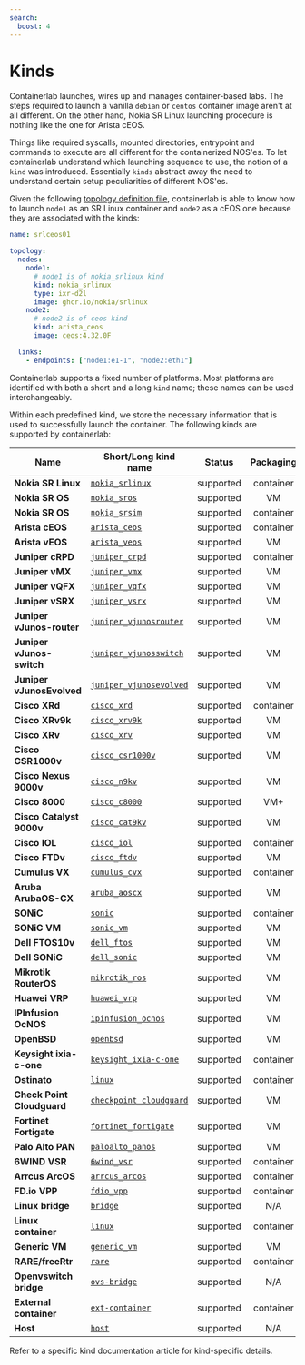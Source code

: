 ```yaml
---
search:
  boost: 4
---
```

# Kinds

Containerlab launches, wires up and manages container-based labs. The steps required to launch a vanilla `debian` or `centos` container image aren't at all different. On the other hand, Nokia SR Linux launching procedure is nothing like the one for Arista cEOS.

Things like required syscalls, mounted directories, entrypoint and commands to execute are all different for the containerized NOS'es. To let containerlab understand which launching sequence to use, the notion of a `kind` was introduced. Essentially `kinds` abstract away the need to understand certain setup peculiarities of different NOS'es.

Given the following [topology definition file](../topo-def-file.md), containerlab is able to know how to launch `node1` as an SR Linux container and `node2` as a cEOS one because they are associated with the kinds:

```yaml
name: srlceos01

topology:
  nodes:
    node1:
      # node1 is of nokia_srlinux kind
      kind: nokia_srlinux
      type: ixr-d2l
      image: ghcr.io/nokia/srlinux
    node2:
      # node2 is of ceos kind
      kind: arista_ceos
      image: ceos:4.32.0F

  links:
    - endpoints: ["node1:e1-1", "node2:eth1"]
```

Containerlab supports a fixed number of platforms. Most platforms are identified with both a short and a long `kind` name; these names can be used interchangeably.

Within each predefined kind, we store the necessary information that is used to successfully launch the container. The following kinds are supported by containerlab:

| Name                       | Short/Long kind name                                | Status    | Packaging |
| -------------------------- | --------------------------------------------------- | --------- | :-------: |
| **Nokia SR Linux**         | [`nokia_srlinux`](srl.md)                           | supported | container |
| **Nokia SR OS**            | [`nokia_sros`](vr-sros.md)                          | supported |    VM     |
| **Nokia SR OS**            | [`nokia_srsim`](sros.md)                            | supported | container |
| **Arista cEOS**            | [`arista_ceos`](ceos.md)                            | supported | container |
| **Arista vEOS**            | [`arista_veos`](vr-veos.md)                         | supported |    VM     |
| **Juniper cRPD**           | [`juniper_crpd`](crpd.md)                           | supported | container |
| **Juniper vMX**            | [`juniper_vmx`](vr-vmx.md)                          | supported |    VM     |
| **Juniper vQFX**           | [`juniper_vqfx`](vr-vqfx.md)                        | supported |    VM     |
| **Juniper vSRX**           | [`juniper_vsrx`](vr-vsrx.md)                        | supported |    VM     |
| **Juniper vJunos-router**  | [`juniper_vjunosrouter`](vr-vjunosrouter.md)        | supported |    VM     |
| **Juniper vJunos-switch**  | [`juniper_vjunosswitch`](vr-vjunosswitch.md)        | supported |    VM     |
| **Juniper vJunosEvolved**  | [`juniper_vjunosevolved`](vr-vjunosevolved.md)      | supported |    VM     |
| **Cisco XRd**              | [`cisco_xrd`](xrd.md)                               | supported | container |
| **Cisco XRv9k**            | [`cisco_xrv9k`](vr-xrv9k.md)                        | supported |    VM     |
| **Cisco XRv**              | [`cisco_xrv`](vr-xrv.md)                            | supported |    VM     |
| **Cisco CSR1000v**         | [`cisco_csr1000v`](vr-csr.md)                       | supported |    VM     |
| **Cisco Nexus 9000v**      | [`cisco_n9kv`](vr-n9kv.md)                          | supported |    VM     |
| **Cisco 8000**             | [`cisco_c8000`](c8000.md)                           | supported |    VM+    |
| **Cisco Catalyst 9000v**   | [`cisco_cat9kv`](vr-cat9kv.md)                      | supported |    VM     |
| **Cisco IOL**              | [`cisco_iol`](cisco_iol.md)                         | supported | container |
| **Cisco FTDv**             | [`cisco_ftdv`](vr-ftdv.md)                          | supported |    VM     |
| **Cumulus VX**             | [`cumulus_cvx`](cvx.md)                             | supported | container |
| **Aruba ArubaOS-CX**       | [`aruba_aoscx`](vr-aoscx.md)                        | supported |    VM     |
| **SONiC**                  | [`sonic`](sonic-vs.md)                              | supported | container |
| **SONiC VM**               | [`sonic_vm`](sonic-vm.md)                           | supported |    VM     |
| **Dell FTOS10v**           | [`dell_ftos`](vr-ftosv.md)                          | supported |    VM     |
| **Dell SONiC**             | [`dell_sonic`](dell_sonic.md)                       | supported |    VM     |
| **Mikrotik RouterOS**      | [`mikrotik_ros`](vr-ros.md)                         | supported |    VM     |
| **Huawei VRP**             | [`huawei_vrp`](huawei_vrp.md)                       | supported |    VM     |
| **IPInfusion OcNOS**       | [`ipinfusion_ocnos`](ipinfusion-ocnos.md)           | supported |    VM     |
| **OpenBSD**                | [`openbsd`](openbsd.md)                             | supported |    VM     |
| **Keysight ixia-c-one**    | [`keysight_ixia-c-one`](keysight_ixia-c-one.md)     | supported | container |
| **Ostinato**               | [`linux`](ostinato.md)                              | supported | container |
| **Check Point Cloudguard** | [`checkpoint_cloudguard`](checkpoint_cloudguard.md) | supported |    VM     |
| **Fortinet Fortigate**     | [`fortinet_fortigate`](fortinet_fortigate.md)       | supported |    VM     |
| **Palo Alto PAN**          | [`paloalto_panos`](vr-pan.md)                       | supported |    VM     |
| **6WIND VSR**              | [`6wind_vsr`](6wind_vsr.md)                         | supported | container |
| **Arrcus ArcOS**           | [`arrcus_arcos`](arrcus_arcos.md)                   | supported | container |
| **FD.io VPP**              | [`fdio_vpp`](fdio_vpp.md)                           | supported | container |
| **Linux bridge**           | [`bridge`](bridge.md)                               | supported |    N/A    |
| **Linux container**        | [`linux`](linux.md)                                 | supported | container |
| **Generic VM**             | [`generic_vm`](generic_vm.md)                       | supported |    VM     |
| **RARE/freeRtr**           | [`rare`](rare-freertr.md)                           | supported | container |
| **Openvswitch bridge**     | [`ovs-bridge`](ovs-bridge.md)                       | supported |    N/A    |
| **External container**     | [`ext-container`](ext-container.md)                 | supported | container |
| **Host**                   | [`host`](host.md)                                   | supported |    N/A    |

Refer to a specific kind documentation article for kind-specific details.
